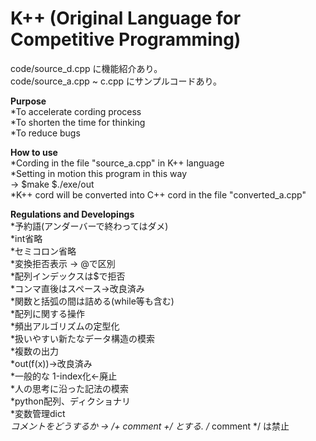 # K++ (Original Language for Competitive Programming)

code/source_d.cpp に機能紹介あり。  
code/source_a.cpp ~ c.cpp にサンプルコードあり。  

**Purpose**  
  *To accelerate cording process  
  *To shorten the time for thinking  
  *To reduce bugs  
 
**How to use**  
  *Cording in the file "source_a.cpp" in K++ language  
  *Setting in motion this program in this way  
      ->   $make   $./exe/out  
  *K++ cord will be converted into C++ cord in the file "converted_a.cpp"
  
**Regulations and Developings**  
  *予約語(アンダーバーで終わってはダメ)  
  *int省略  
  *セミコロン省略  
  *変換拒否表示  -> @で区別  
  *配列インデックスは$で拒否  
  *コンマ直後はスペース->改良済み  
  *関数と括弧の間は詰める(while等も含む)  
  *配列に関する操作  
  *頻出アルゴリズムの定型化  
  *扱いやすい新たなデータ構造の模索  
  *複数の出力  
  *out(f(x))->改良済み    
  *一般的な 1-index化<-廃止  
  *人の思考に沿った記法の模索  
  *python配列、ディクショナリ  
  *変数管理dict  
  *コメントをどうするか -> /+ comment +/ とする. /* comment */ は禁止  
  

